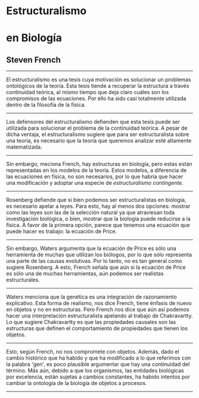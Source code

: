 
# Estructuralismo 
# en Biología

## Steven French

-----------

El estructuralismo es una tesis cuya motivación es solucionar un problemas 
ontológicos de la teoría. Esta tesis tiende a recuperar la estructura 
a través continuidad teórica, al mismo tiempo que deja claro cuáles son 
los compromisos de las ecuaciones. Por ello ha sido casi totalmente utilizada 
dentro de la filosofía de la física.

-----------

Los defensores del estructuralismo defienden que esta tesis puede ser utilizada
para solucionar el problema de la continuidad teórica. A pesar de dicha ventaja, 
el estructuralismo sugiere que para ser estructuralista sobre una teoría, es 
necesario que la teoría que queremos analizar esté altamente matematizada.

------------

Sin embargo, meciona French, hay estructuras en biología, pero estas están 
representadas en los modelos de la teoría. Estos modelos, a diferencia de 
las ecuaciones en física, no son necesarios, por lo que habría que hacer una 
modificación y adoptar una especie de *estructuralismo contingente*.

-------

Rosenberg defiende que si bien podemos ser estructuralistas en biología, 
es necesario apelar a leyes. Para esto, hay al menos dos opciones: 
mostrar como las leyes son las de la selección natural ya que atraviesan toda 
investigación biológica, o bien, mostrar que la biología puede reducirse a la 
física. A favor de la primera opción, parece que tenemos una ecuación que puede 
hacer es trabajo: la ecuación de Price.

-----

Sin embargo, Waters argumenta que la ecuación de Price es sólo una herramienta 
de muchas que utilizan los biólogos, por lo que sólo representa una parte de 
las causas evolutivas. Por lo tanto, no es tan general como sugiere 
Rosenberg. A esto, French señala que aún si la ecuación de Price es sólo una 
de muchas herramientas, aún podemos ser realistas estructurales.

---------

Waters menciona que la genética es una integración de razonamiento explicativo. 
Esta forma de realismo, nos dice French, tiene énfasis de nuevo en objetos y no 
en estructuras. Pero French nos dice que aún así podemos hacer una interpretación 
estructuralista apelando al trabajo de Chakravartty. Lo que sugiere Chakravartty
es que las propiedades causales son las estructuras que definen el comportamiento
de propiedades que tienen los objetos.

---------

Esto, según French, no nos compromete con objetos. Además, dado el cambio 
histórico que ha habido y que ha modificado a lo que referimos con la palabra
'gen', es poco plausible argumentar que hay una continuidad del término. Más 
aún, debido a que los organismos, las entidades biológicas por excelencia, 
están sujetas a cambios constantes, ha habido intentos por cambiar la ontología
de la biología de objetos a procesos.

-------


